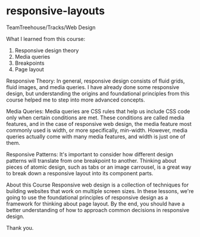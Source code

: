 # responsive-layouts
TeamTreehouse/Tracks/Web Design

What I learned from this course:
1. Responsive design theory
2. Media queries
3. Breakpoints
4. Page layout

Responsive Theory:
In general, responsive design consists of fluid grids, fluid images, and media queries. I have already done some responsive design, but understanding the origins and foundational principles from this course helped me to step into more advanced concepts.

Media Queries:
Media queries are CSS rules that help us include CSS code only when certain conditions are met. These conditions are called media features, and in the case of responsive web design, the media feature most commonly used is width, or more specifically, min-width. However, media queries actually come with many media features, and width is just one of them.

Responsive Patterns:
It's important to consider how different design patterns will translate from one breakpoint to another. Thinking about pieces of atomic design, such as tabs or an image carrousel, is a great way to break down a responsive layout into its component parts.

About this Course
Responsive web design is a collection of techniques for building websites that work on multiple screen sizes. In these lessons, we're going to use the foundational principles of responsive design as a framework for thinking about page layout. By the end, you should have a better understanding of how to approach common decisions in responsive design.

Thank you. 
